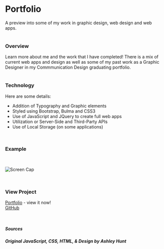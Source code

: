 # Portfolio
A preview into some of my work in graphic design, web design and web apps. 
<br><br>

### __Overview__
Learn more about me and the work that I have completed! There is a mix of current web apps and design as well as some of my past work as a Graphic Designer in my Commmunication Design graduating portfolio.
<br><br>

### __Technology__

Here are some details:

* Addition of Typography and Graphic elements
* Styled using Bootstrap, Bulma and CSS3 
* Use of JavaScript and JQuery to create full web apps
* Utilization or Server-Side and Third-Party APIs
* Use of Local Storage (on some applications)

<br>

### __Example__
<br>

![Screen Cap](./assets/images/port-screen-cap.png)

<br>

### __View Project__
[Portfolio](https://ashhunt07.github.io/portfolio/portfolio.html) - view it now!
<br>
[GitHub](https://github.com/ashhunt07/portfolio)

<br>

##### Sources
##### Original JavaScript, CSS, HTML, & Design by Ashley Hunt 